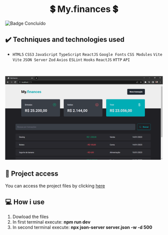 <h1 align="center">💲 My.finances 💲</h1>
 
 ![Badge Concluído](https://camo.githubusercontent.com/459f141bd5e24c179a0e2dd49691e290ed5c5d4b4cb97767daee7cfaf6e31121/687474703a2f2f696d672e736869656c64732e696f2f7374617469632f76313f6c6162656c3d535441545553266d6573736167653d434f4e434c5549444f26636f6c6f723d475245454e267374796c653d666f722d7468652d6261646765)
 
 ## ✔️ Techniques and technologies used

- ``HTML5`` ``CSS3`` ``JavaScript`` ``TypeScript`` ``ReactJS`` ``Google Fonts`` ``CSS Modules`` ``Vite`` ``Vite`` ``JSON Server`` ``Zod`` ``Axios`` ``ESLint`` ``Hooks`` ``ReactJS`` ``HTTP`` ``API``

<br>

<p align="center">
 <img src="images/my.finances.png" width="550" alt="Image project">
</p>

## 📁 Project access
You can access the project files by clicking [here](https://github.com/Coastony/my_finances)

## 💻 How i use

<ol>
 <li>Dowload the files</li>
 <li>In first terminal execute: <strong>npm run dev</strong></li>
 <li>In second terminal execute: <strong>npx json-server server.json -w -d 500</strong></li>
</ol>
